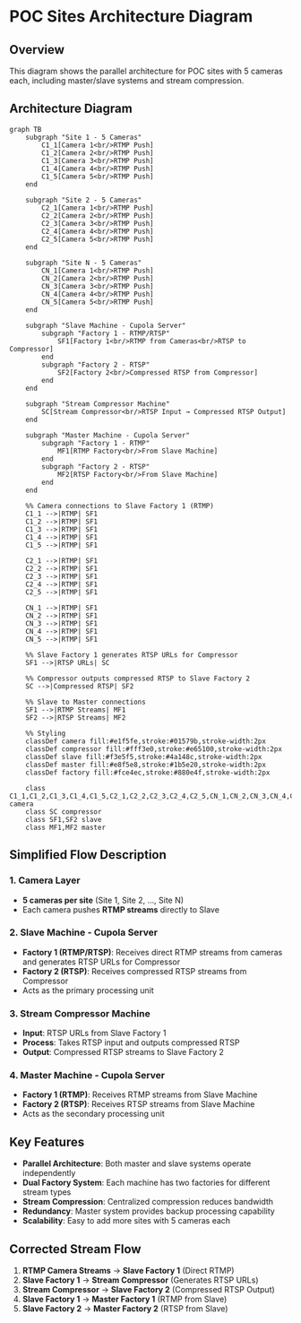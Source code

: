 # POC Sites Architecture Diagram

## Overview
This diagram shows the parallel architecture for POC sites with 5 cameras each, including master/slave systems and stream compression.

## Architecture Diagram

```mermaid
graph TB
    subgraph "Site 1 - 5 Cameras"
        C1_1[Camera 1<br/>RTMP Push]
        C1_2[Camera 2<br/>RTMP Push]
        C1_3[Camera 3<br/>RTMP Push]
        C1_4[Camera 4<br/>RTMP Push]
        C1_5[Camera 5<br/>RTMP Push]
    end

    subgraph "Site 2 - 5 Cameras"
        C2_1[Camera 1<br/>RTMP Push]
        C2_2[Camera 2<br/>RTMP Push]
        C2_3[Camera 3<br/>RTMP Push]
        C2_4[Camera 4<br/>RTMP Push]
        C2_5[Camera 5<br/>RTMP Push]
    end

    subgraph "Site N - 5 Cameras"
        CN_1[Camera 1<br/>RTMP Push]
        CN_2[Camera 2<br/>RTMP Push]
        CN_3[Camera 3<br/>RTMP Push]
        CN_4[Camera 4<br/>RTMP Push]
        CN_5[Camera 5<br/>RTMP Push]
    end

    subgraph "Slave Machine - Cupola Server"
        subgraph "Factory 1 - RTMP/RTSP"
            SF1[Factory 1<br/>RTMP from Cameras<br/>RTSP to Compressor]
        end
        subgraph "Factory 2 - RTSP"
            SF2[Factory 2<br/>Compressed RTSP from Compressor]
        end
    end

    subgraph "Stream Compressor Machine"
        SC[Stream Compressor<br/>RTSP Input → Compressed RTSP Output]
    end

    subgraph "Master Machine - Cupola Server"
        subgraph "Factory 1 - RTMP"
            MF1[RTMP Factory<br/>From Slave Machine]
        end
        subgraph "Factory 2 - RTSP"
            MF2[RTSP Factory<br/>From Slave Machine]
        end
    end

    %% Camera connections to Slave Factory 1 (RTMP)
    C1_1 -->|RTMP| SF1
    C1_2 -->|RTMP| SF1
    C1_3 -->|RTMP| SF1
    C1_4 -->|RTMP| SF1
    C1_5 -->|RTMP| SF1

    C2_1 -->|RTMP| SF1
    C2_2 -->|RTMP| SF1
    C2_3 -->|RTMP| SF1
    C2_4 -->|RTMP| SF1
    C2_5 -->|RTMP| SF1

    CN_1 -->|RTMP| SF1
    CN_2 -->|RTMP| SF1
    CN_3 -->|RTMP| SF1
    CN_4 -->|RTMP| SF1
    CN_5 -->|RTMP| SF1

    %% Slave Factory 1 generates RTSP URLs for Compressor
    SF1 -->|RTSP URLs| SC

    %% Compressor outputs compressed RTSP to Slave Factory 2
    SC -->|Compressed RTSP| SF2

    %% Slave to Master connections
    SF1 -->|RTMP Streams| MF1
    SF2 -->|RTSP Streams| MF2

    %% Styling
    classDef camera fill:#e1f5fe,stroke:#01579b,stroke-width:2px
    classDef compressor fill:#fff3e0,stroke:#e65100,stroke-width:2px
    classDef slave fill:#f3e5f5,stroke:#4a148c,stroke-width:2px
    classDef master fill:#e8f5e8,stroke:#1b5e20,stroke-width:2px
    classDef factory fill:#fce4ec,stroke:#880e4f,stroke-width:2px

    class C1_1,C1_2,C1_3,C1_4,C1_5,C2_1,C2_2,C2_3,C2_4,C2_5,CN_1,CN_2,CN_3,CN_4,CN_5 camera
    class SC compressor
    class SF1,SF2 slave
    class MF1,MF2 master
```

## Simplified Flow Description

### 1. Camera Layer
- **5 cameras per site** (Site 1, Site 2, ..., Site N)
- Each camera pushes **RTMP streams** directly to Slave

### 2. Slave Machine - Cupola Server
- **Factory 1 (RTMP/RTSP)**: Receives direct RTMP streams from cameras and generates RTSP URLs for Compressor
- **Factory 2 (RTSP)**: Receives compressed RTSP streams from Compressor
- Acts as the primary processing unit

### 3. Stream Compressor Machine
- **Input**: RTSP URLs from Slave Factory 1
- **Process**: Takes RTSP input and outputs compressed RTSP
- **Output**: Compressed RTSP streams to Slave Factory 2

### 4. Master Machine - Cupola Server
- **Factory 1 (RTMP)**: Receives RTMP streams from Slave Machine
- **Factory 2 (RTSP)**: Receives RTSP streams from Slave Machine
- Acts as the secondary processing unit

## Key Features
- **Parallel Architecture**: Both master and slave systems operate independently
- **Dual Factory System**: Each machine has two factories for different stream types
- **Stream Compression**: Centralized compression reduces bandwidth
- **Redundancy**: Master system provides backup processing capability
- **Scalability**: Easy to add more sites with 5 cameras each

## Corrected Stream Flow
1. **RTMP Camera Streams** → **Slave Factory 1** (Direct RTMP)
2. **Slave Factory 1** → **Stream Compressor** (Generates RTSP URLs)
3. **Stream Compressor** → **Slave Factory 2** (Compressed RTSP Output)
4. **Slave Factory 1** → **Master Factory 1** (RTMP from Slave)
5. **Slave Factory 2** → **Master Factory 2** (RTSP from Slave)
